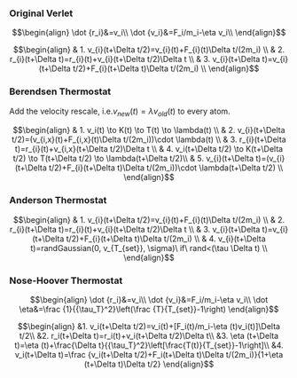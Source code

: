 ###		Original Verlet

$$\begin{align} 
\dot {r_i}&=v_i\\
\dot {v_i}&=F_i/m_i-\eta v_i\\
\end{align}$$

$$\begin{align} 
& 1. v_{i}(t+\Delta t/2)=v_{i}(t)+F_{i}(t)\Delta t/(2m_i) \\ 
& 2. r_{i}(t+\Delta t)=r_{i}(t)+v_{i}(t+\Delta t/2)\Delta t \\ 
& 3. v_{i}(t+\Delta t)=v_{i}(t+\Delta t/2)+F_{i}(t+\Delta t)\Delta t/(2m_i) \\ 
\end{align}$$

###		Berendsen Thermostat

Add the velocity rescale, i.e.$v_{new}(t)=\lambda v_{old}(t)$ to every atom.

$$\begin{align} 
& 1. v_i(t) \to K(t) \to T(t) \to \lambda(t) \\
& 2. v_{i}(t+\Delta t/2)=(v_{i,x}(t)+F_{i,x}(t)\Delta t/(2m_i))\cdot \lambda(t) \\ 
& 3. r_{i}(t+\Delta t)=r_{i}(t)+v_{i,x}(t+\Delta t/2)\Delta t \\ 
& 4. v_i(t+\Delta t/2) \to K(t+\Delta t/2) \to T(t+\Delta t/2) \to \lambda(t+\Delta t/2)\\
& 5. v_{i}(t+\Delta t)=(v_{i}(t+\Delta t/2)+F_{i}(t+\Delta t)\Delta t/(2m_i))\cdot \lambda(t+\Delta t/2) \\ 
\end{align}$$

###		Anderson Thermostat

$$\begin{align} 
& 1. v_{i}(t+\Delta t/2)=v_{i}(t)+F_{i}(t)\Delta t/(2m_i) \\ 
& 2. r_{i}(t+\Delta t)=r_{i}(t)+v_{i}(t+\Delta t/2)\Delta t \\ 
& 3. v_{i}(t+\Delta t)=v_{i}(t+\Delta t/2)+F_{i}(t+\Delta t)\Delta t/(2m_i) \\
& 4. v_{i}(t+\Delta t)=randGaussian(0, v_{T_{set}}, \sigma)\ if\ rand<(\tau \Delta t) \\ 
\end{align}$$

###		Nose-Hoover Thermostat


$$\begin{align} 
\dot {r_i}&=v_i\\
\dot {v_i}&=F_i/m_i-\eta v_i\\
\dot \eta&=\frac {1}{{\tau_T}^2}\left(\frac {T}{T_{set}}-1\right)
\end{align}$$


$$\begin{align}
&1. v_i(t+\Delta t/2)=v_i(t)+[F_i(t)/m_i-\eta (t)v_i(t)]\Delta t/2\\
&2. r_i(t+\Delta t)=r_i(t)+v_i(t+\Delta t/2)\Delta t\\
&3. \eta (t+\Delta t)=\eta (t)+\frac{\Delta t}{{\tau_T}^2}\left[\frac{T(t)}{T_{set}}-1\right]\\
&4. v_i(t+\Delta t)=\frac {v_i(t+\Delta t/2)+F_i(t+\Delta t)\Delta t/(2m_i)}{1+\eta (t+\Delta t)\Delta t/2}
\end{align}$$